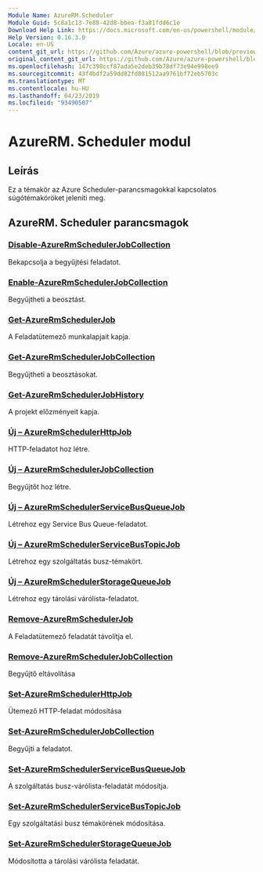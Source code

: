 ```yaml
---
Module Name: AzureRM.Scheduler
Module Guid: 5c8a1c13-7e88-42d8-bbea-f3a81fdd6c1e
Download Help Link: https://docs.microsoft.com/en-us/powershell/module/azurerm.scheduler
Help Version: 0.16.3.0
Locale: en-US
content_git_url: https://github.com/Azure/azure-powershell/blob/preview/src/ResourceManager/Scheduler/Commands.Scheduler/help/AzureRM.Scheduler.md
original_content_git_url: https://github.com/Azure/azure-powershell/blob/preview/src/ResourceManager/Scheduler/Commands.Scheduler/help/AzureRM.Scheduler.md
ms.openlocfilehash: 147c398ccf87ada5e2deb39b78df73e94e998ee9
ms.sourcegitcommit: 43f4bdf2a59dd82fd881512aa9761bf72eb5703c
ms.translationtype: MT
ms.contentlocale: hu-HU
ms.lasthandoff: 04/23/2019
ms.locfileid: "93490507"
---
```

# AzureRM. Scheduler modul
## Leírás
Ez a témakör az Azure Scheduler-parancsmagokkal kapcsolatos súgótémaköröket jeleníti meg.

## AzureRM. Scheduler parancsmagok
### [Disable-AzureRmSchedulerJobCollection](Disable-AzureRmSchedulerJobCollection.md)
Bekapcsolja a begyűjtési feladatot.

### [Enable-AzureRmSchedulerJobCollection](Enable-AzureRmSchedulerJobCollection.md)
Begyűjtheti a beosztást.

### [Get-AzureRmSchedulerJob](Get-AzureRmSchedulerJob.md)
A Feladatütemező munkalapjait kapja.

### [Get-AzureRmSchedulerJobCollection](Get-AzureRmSchedulerJobCollection.md)
Begyűjtheti a beosztásokat.

### [Get-AzureRmSchedulerJobHistory](Get-AzureRmSchedulerJobHistory.md)
A projekt előzményeit kapja.

### [Új – AzureRmSchedulerHttpJob](New-AzureRmSchedulerHttpJob.md)
HTTP-feladatot hoz létre.

### [Új – AzureRmSchedulerJobCollection](New-AzureRmSchedulerJobCollection.md)
Begyűjtőt hoz létre.

### [Új – AzureRmSchedulerServiceBusQueueJob](New-AzureRmSchedulerServiceBusQueueJob.md)
Létrehoz egy Service Bus Queue-feladatot.

### [Új – AzureRmSchedulerServiceBusTopicJob](New-AzureRmSchedulerServiceBusTopicJob.md)
Létrehoz egy szolgáltatás busz-témakört.

### [Új – AzureRmSchedulerStorageQueueJob](New-AzureRmSchedulerStorageQueueJob.md)
Létrehoz egy tárolási várólista-feladatot.

### [Remove-AzureRmSchedulerJob](Remove-AzureRmSchedulerJob.md)
A Feladatütemező feladatát távolítja el.

### [Remove-AzureRmSchedulerJobCollection](Remove-AzureRmSchedulerJobCollection.md)
Begyűjtő eltávolítása

### [Set-AzureRmSchedulerHttpJob](Set-AzureRmSchedulerHttpJob.md)
Ütemező HTTP-feladat módosítása

### [Set-AzureRmSchedulerJobCollection](Set-AzureRmSchedulerJobCollection.md)
Begyűjti a feladatot.

### [Set-AzureRmSchedulerServiceBusQueueJob](Set-AzureRmSchedulerServiceBusQueueJob.md)
A szolgáltatás busz-várólista-feladatát módosítja.

### [Set-AzureRmSchedulerServiceBusTopicJob](Set-AzureRmSchedulerServiceBusTopicJob.md)
Egy szolgáltatási busz témakörének módosítása.

### [Set-AzureRmSchedulerStorageQueueJob](Set-AzureRmSchedulerStorageQueueJob.md)
Módosította a tárolási várólista feladatát.


